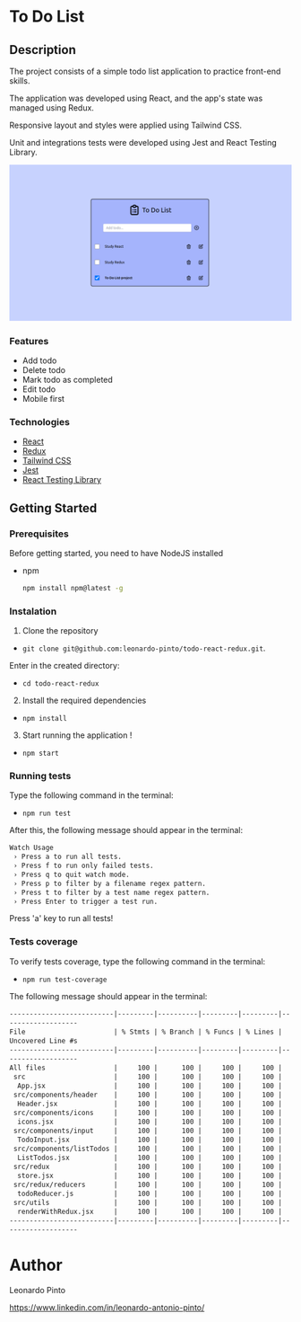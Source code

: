 # To Do List

## Description

<p> The project consists of a simple todo list application to practice front-end skills. </p>
<p> The application was developed using React, and the app's state was managed using Redux. </p>
<p> Responsive layout and styles were applied using Tailwind CSS.</p>
<p> Unit and integrations tests were developed using Jest and React Testing Library. </p>

![To Do List example](src/images/todo-example.png?raw=true)


### Features

* Add todo
* Delete todo
* Mark todo as completed
* Edit todo
* Mobile first

### Technologies

* <a href="https://reactjs.org/">React</a>
* <a href="https://redux.js.org/">Redux</a>
* <a href="https://tailwindcss.com/">Tailwind CSS</a>
* <a href="https://jestjs.io/">Jest</a>
* <a href="https://testing-library.com/">React Testing Library</a>

## Getting Started

### Prerequisites

<p>Before getting started, you need to have NodeJS installed </p>

* npm
  ```sh
  npm install npm@latest -g
  ```
  
### Instalation

1. Clone the repository

- `git clone git@github.com:leonardo-pinto/todo-react-redux.git`.

Enter in the created directory:
  - `cd todo-react-redux`

2. Install the required dependencies

- `npm install`

3. Start running the application !

- `npm start`


### Running tests

Type the following command in the terminal:

- `npm run test`

After this, the following message should appear in the terminal:

```$
Watch Usage
 › Press a to run all tests.
 › Press f to run only failed tests.
 › Press q to quit watch mode.
 › Press p to filter by a filename regex pattern.
 › Press t to filter by a test name regex pattern.
 › Press Enter to trigger a test run.
```

Press 'a' key to run all tests!

### Tests coverage

To verify tests coverage, type the following command in the terminal:

- `npm run test-coverage`

The following message should appear in the terminal:

```
--------------------------|---------|----------|---------|---------|-------------------
File                      | % Stmts | % Branch | % Funcs | % Lines | Uncovered Line #s 
--------------------------|---------|----------|---------|---------|-------------------
All files                 |     100 |      100 |     100 |     100 |                   
 src                      |     100 |      100 |     100 |     100 |                   
  App.jsx                 |     100 |      100 |     100 |     100 |                   
 src/components/header    |     100 |      100 |     100 |     100 |                   
  Header.jsx              |     100 |      100 |     100 |     100 |                   
 src/components/icons     |     100 |      100 |     100 |     100 |                   
  icons.jsx               |     100 |      100 |     100 |     100 |                   
 src/components/input     |     100 |      100 |     100 |     100 |                   
  TodoInput.jsx           |     100 |      100 |     100 |     100 |                   
 src/components/listTodos |     100 |      100 |     100 |     100 |                   
  ListTodos.jsx           |     100 |      100 |     100 |     100 |                   
 src/redux                |     100 |      100 |     100 |     100 |                   
  store.jsx               |     100 |      100 |     100 |     100 |                   
 src/redux/reducers       |     100 |      100 |     100 |     100 |                   
  todoReducer.js          |     100 |      100 |     100 |     100 |                   
 src/utils                |     100 |      100 |     100 |     100 |                   
  renderWithRedux.jsx     |     100 |      100 |     100 |     100 |                   
--------------------------|---------|----------|---------|---------|-------------------
```

# Author

Leonardo Pinto

https://www.linkedin.com/in/leonardo-antonio-pinto/